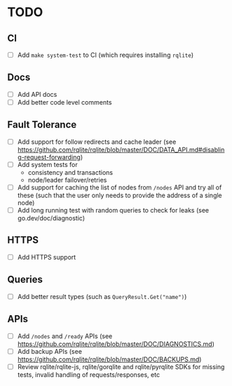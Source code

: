 # TODO

## CI
- [ ] Add `make system-test` to CI (which requires installing `rqlite`)

## Docs
- [ ] Add API docs
- [ ] Add better code level comments

## Fault Tolerance
- [ ] Add support for follow redirects and cache leader (see https://github.com/rqlite/rqlite/blob/master/DOC/DATA_API.md#disabling-request-forwarding)
- [ ] Add system tests for
  * consistency and transactions
  * node/leader failover/retries
- [ ] Add support for caching the list of nodes from `/nodes` API and try all of these (such that the user only needs to provide the address of a single node)
- [ ] Add long running test with random queries to check for leaks (see go.dev/doc/diagnostic)

## HTTPS
* [ ] Add HTTPS support

## Queries
- [ ] Add better result types (such as `QueryResult.Get("name")`)

## APIs
- [ ] Add `/nodes` and `/ready` APIs (see https://github.com/rqlite/rqlite/blob/master/DOC/DIAGNOSTICS.md)
- [ ] Add backup APIs (see https://github.com/rqlite/rqlite/blob/master/DOC/BACKUPS.md)
- [ ] Review rqlite/rqlite-js, rqlite/gorqlite and rqlite/pyrqlite SDKs for missing tests, invalid handling of requests/responses, etc
